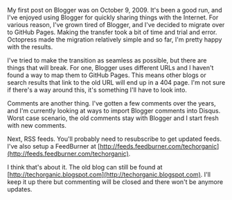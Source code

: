 
My first post on Blogger was on October 9, 2009. It's been a good run, and I've enjoyed using Blogger for quickly sharing things with the Internet. For various reason, I've grown tired of Blogger, and I've decided to migrate over to GitHub Pages. Making the transfer took a bit of time and trial and error. Octopress made the migration relatively simple and so far, I'm pretty happy with the results. 

<!--more-->

I've tried to make the transition as seamless as possible, but there are things that will break. For one, Blogger uses different URLs and I haven't found a way to map them to GitHub Pages. This means other blogs or search results that link to the old URL will end up in a 404 page. I'm not sure if there's a way around this, it's something I'll have to look into. 

Comments are another thing. I've gotten a few comments over the years, and I'm currently looking at ways to import Blogger comments into Disqus. Worst case scenario, the old comments stay with Blogger and I start fresh with new comments. 

Next, RSS feeds. You'll probably need to resubscribe to get updated feeds. I've also setup a FeedBurner at [http://feeds.feedburner.com/techorganic](http://feeds.feedburner.com/techorganic).

I think that's about it. The old blog can still be found at [http://techorganic.blogspot.com](http://techorganic.blogspot.com). I'll keep it up there but commenting will be closed and there won't be anymore updates. 
